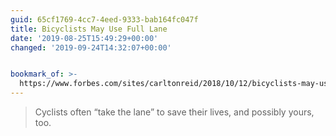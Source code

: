 ```yaml
---
guid: 65cf1769-4cc7-4eed-9333-bab164fc047f
title: Bicyclists May Use Full Lane
date: '2019-08-25T15:49:29+00:00'
changed: '2019-09-24T14:32:07+00:00'


bookmark_of: >-
  https://www.forbes.com/sites/carltonreid/2018/10/12/bicyclists-may-use-full-lane/
---
```


> Cyclists often “take the lane” to save their lives, and possibly yours, too.

 
